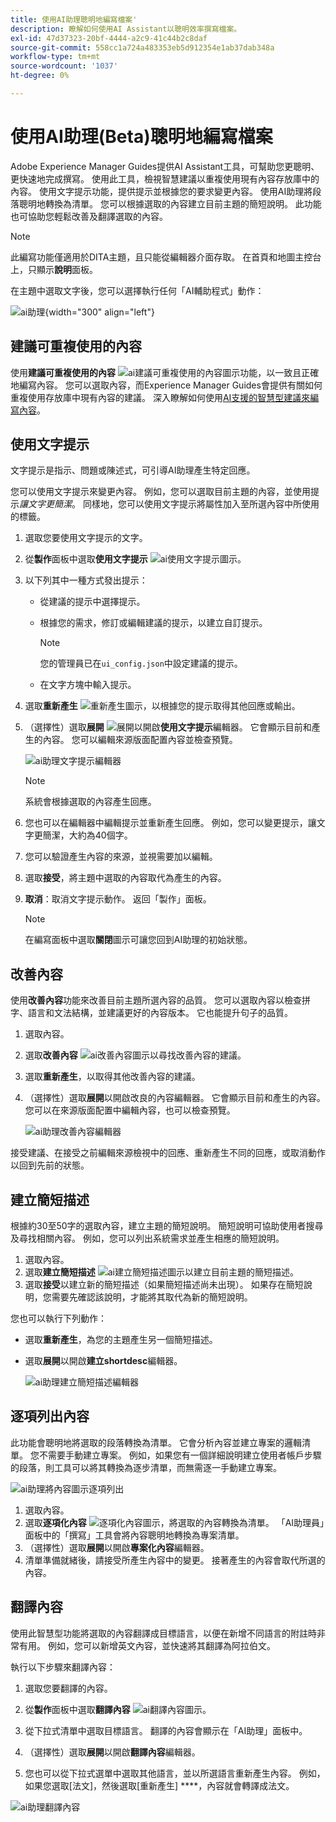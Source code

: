 ```yaml
---
title: 使用AI助理聰明地編寫檔案'
description: 瞭解如何使用AI Assistant以聰明效率撰寫檔案。
exl-id: 47d37323-20bf-4444-a2c9-41c44b2c8daf
source-git-commit: 558cc1a724a483353eb5d912354e1ab37dab348a
workflow-type: tm+mt
source-wordcount: '1037'
ht-degree: 0%

---
```


# 使用AI助理(Beta)聰明地編寫檔案

Adobe Experience Manager Guides提供AI Assistant工具，可幫助您更聰明、更快速地完成撰寫。 使用此工具，檢視智慧建議以重複使用現有內容存放庫中的內容。 使用文字提示功能，提供提示並根據您的要求變更內容。 使用AI助理將段落聰明地轉換為清單。 您可以根據選取的內容建立目前主題的簡短說明。 此功能也可協助您輕鬆改善及翻譯選取的內容。

>[!NOTE]
>
> 此編寫功能僅適用於DITA主題，且只能從編輯器介面存取。 在首頁和地圖主控台上，只顯示&#x200B;**說明**&#x200B;面板。

在主題中選取文字後，您可以選擇執行任何「AI輔助程式」動作：

![ai助理](./images/ai-assistant-panel.png){width="300" align="left"}

## 建議可重複使用的內容


使用&#x200B;**建議可重複使用的內容** ![ai建議可重複使用的內容圖示](./images/ai-suggest-reusable-content-icon.svg)功能，以一致且正確地編寫內容。 您可以選取內容，而Experience Manager Guides會提供有關如何重複使用存放庫中現有內容的建議。
深入瞭解如何使用[AI支援的智慧型建議來編寫內容](authoring-ai-based-smart-suggestions.md)。


## 使用文字提示

文字提示是指示、問題或陳述式，可引導AI助理產生特定回應。

您可以使用文字提示來變更內容。 例如，您可以選取目前主題的內容，並使用提示&#x200B;*讓文字更簡潔*。 同樣地，您可以使用文字提示將屬性加入至所選內容中所使用的標籤。

1. 選取您要使用文字提示的文字。
1. 從&#x200B;**製作**&#x200B;面板中選取&#x200B;**使用文字提示** ![ai使用文字提示圖示](./images/ai-use-text-prompt.svg)。
1. 以下列其中一種方式發出提示：

   - 從建議的提示中選擇提示。
   - 根據您的需求，修訂或編輯建議的提示，以建立自訂提示。

     >[!NOTE]
     >
     > 您的管理員已在`ui_config.json`中設定建議的提示。

   - 在文字方塊中輸入提示。


1. 選取&#x200B;**重新產生** ![重新產生圖示](./images/refresh-icon.svg)，以根據您的提示取得其他回應或輸出。

1. （選擇性）選取&#x200B;**展開** ![展開](./images/expand-icon.svg)以開啟&#x200B;**使用文字提示**&#x200B;編輯器。 它會顯示目前和產生的內容。 您可以編輯來源版面配置內容並檢查預覽。

   ![ai助理文字提示編輯器](./images/text-prompt.png)


   >[!NOTE]
   >
   > 系統會根據選取的內容產生回應。



1. 您也可以在編輯器中編輯提示並重新產生回應。 例如，您可以變更提示，讓文字更簡潔，大約為40個字。

1. 您可以驗證產生內容的來源，並視需要加以編輯。

1. 選取&#x200B;**接受**，將主題中選取的內容取代為產生的內容。
1. **取消**：取消文字提示動作。 返回「製作」面板。

   >[!NOTE]
   >
   > 在編寫面板中選取&#x200B;**關閉**&#x200B;圖示可讓您回到AI助理的初始狀態。

## 改善內容

使用&#x200B;**改善內容**&#x200B;功能來改善目前主題所選內容的品質。 您可以選取內容以檢查拼字、語言和文法結構，並建議更好的內容版本。 它也能提升句子的品質。

1. 選取內容。
1. 選取&#x200B;**改善內容** ![ai改善內容圖示](./images/ai-improve-icon.svg)以尋找改善內容的建議。
1. 選取&#x200B;**重新產生**，以取得其他改善內容的建議。

1. （選擇性）選取&#x200B;**展開**&#x200B;以開啟改良的內容編輯器。 它會顯示目前和產生的內容。 您可以在來源版面配置中編輯內容，也可以檢查預覽。



   ![ai助理改善內容編輯器](./images/ai-assisstant-improve-content.png)

接受建議、在接受之前編輯來源檢視中的回應、重新產生不同的回應，或取消動作以回到先前的狀態。





## 建立簡短描述

根據約30至50字的選取內容，建立主題的簡短說明。 簡短說明可協助使用者搜尋及尋找相關內容。
例如，您可以列出系統需求並產生相應的簡短說明。



1. 選取內容。
1. 選取&#x200B;**建立簡短描述** ![ai建立簡短描述圖示](./images/ai-create-shortdesc-icon.svg)以建立目前主題的簡短描述。
1. 選取&#x200B;**接受**&#x200B;以建立新的簡短描述（如果簡短描述尚未出現）。 如果存在簡短說明，您需要先確認該說明，才能將其取代為新的簡短說明。

您也可以執行下列動作：

- 選取&#x200B;**重新產生**，為您的主題產生另一個簡短描述。
- 選取&#x200B;**展開**&#x200B;以開啟&#x200B;**建立shortdesc**&#x200B;編輯器。

  ![ai助理建立簡短描述編輯器](./images/ai-assistant-create-short-desc.png)




## 逐項列出內容

此功能會聰明地將選取的段落轉換為清單。  它會分析內容並建立專案的邏輯清單。 您不需要手動建立專案。 例如，如果您有一個詳細說明建立使用者帳戶步驟的段落，則工具可以將其轉換為逐步清單，而無需逐一手動建立專案。

![ai助理將內容圖示逐項列出](./images/ai-assisstant-itemise-content.png)



1. 選取內容。
1. 選取&#x200B;**逐項化內容** ![逐項化內容圖示](./images/ai-itemize-icon.svg)，將選取的內容轉換為清單。
「AI助理員」面板中的「撰寫」工具會將內容聰明地轉換為專案清單。
1. （選擇性）選取&#x200B;**展開**&#x200B;以開啟&#x200B;**專案化內容**&#x200B;編輯器。
1. 清單準備就緒後，請接受所產生內容中的變更。 接著產生的內容會取代所選的內容。



## 翻譯內容

使用此智慧型功能將選取的內容翻譯成目標語言，以便在新增不同語言的附註時非常有用。 例如，您可以新增英文內容，並快速將其翻譯為阿拉伯文。

執行以下步驟來翻譯內容：

1. 選取您要翻譯的內容。
1. 從&#x200B;**製作**&#x200B;面板中選取&#x200B;**翻譯內容** ![ai翻譯內容圖示](./images/ai-translate-content-icon.svg)。
1. 從下拉式清單中選取目標語言。 翻譯的內容會顯示在「AI助理」面板中。

1. （選擇性）選取&#x200B;**展開**&#x200B;以開啟&#x200B;**翻譯內容**&#x200B;編輯器。
1. 您也可以從下拉式選單中選取其他語言，並以所選語言重新產生內容。 例如，如果您選取[法文]，然後選取[重新產生] ****，內容就會轉譯成法文。

![ai助理翻譯內容](./images/ai-assisstant-translate-content.png)
